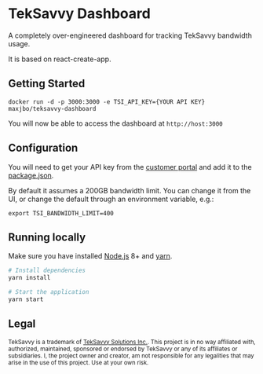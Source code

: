 # TekSavvy Dashboard

A completely over-engineered dashboard for tracking TekSavvy bandwidth usage.

It is based on react-create-app.


## Getting Started

`docker run -d -p 3000:3000 -e TSI_API_KEY={YOUR API KEY} maxjbo/teksavvy-dashboard`

You will now be able to access the dashboard at `http://host:3000`


## Configuration

You will need to get your API key from the [customer portal](https://myaccount.teksavvy.com/ApiKey/ApiKeyManagement) and
add it to the [package.json](/package.json#L26).

By default it assumes a 200GB bandwidth limit. You can change it from the UI,
or change the default through an environment variable, e.g.:

`export TSI_BANDWIDTH_LIMIT=400`


## Running locally

Make sure you have installed [Node.js](https://nodejs.org/) 8+ and [yarn](https://yarnpkg.com/).

```sh
# Install dependencies
yarn install

# Start the application
yarn start
```

## Legal

<sub>TekSavvy is a trademark of [TekSavvy Solutions Inc.](https://teksavvy.com/).
This project is in no way affiliated with, authorized, maintained, sponsored or endorsed by TekSavvy or any of its affiliates or subsidiaries. I, the project owner and creator, am not responsible for any legalities that may arise in the use of this project. Use at your own risk. </sub>
